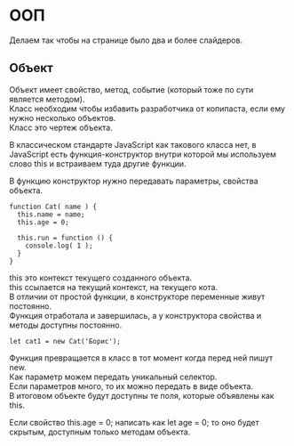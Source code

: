 # ООП
Делаем так чтобы на странице было два и более слайдеров.

## Объект
Объект имеет свойство, метод, событие (который тоже по сути является методом).  
Класс необходим чтобы избавить разработчика от копипаста, если ему нужно несколько объектов.  
Класс это чертеж объекта.

В классическом стандарте JavaScript как такового класса нет, в JavaScript есть функция-конструктор внутри которой мы используем слово this и встраиваем туда другие функции.

В функцию конструктор нужно передавать параметры, свойства объекта.

    function Cat( name ) {
      this.name = name;
      this.age = 0;

      this.run = function () {
        console.log( 1 );
      }
    }

this это контекст текущего созданного объекта.  
this ссылается на текущий контекст, на текущего кота.  
В отличии от простой функции, в конструкторе переменные живут постоянно.  
Функция отработала и завершилась, а у конструктора свойства и методы доступны постоянно.

    let cat1 = new Cat('Борис');

Функция превращается в класс в тот момент когда перед ней пишут new.  
Как параметр можем передать уникальный селектор.  
Если параметров много, то их можно передать в виде объекта.  
В итоговом объекте будут доступны те поля, которые объявлены как this.  

Если свойство this.age = 0; написать как let age = 0; то оно будет скрытым, доступным только методам объекта.

